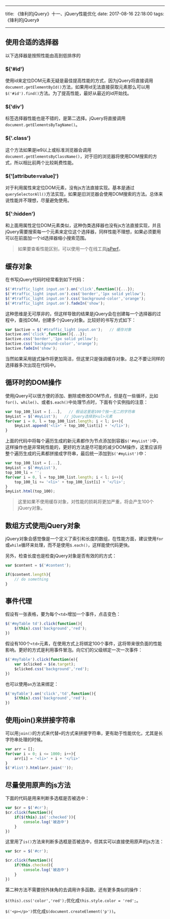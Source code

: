 
---

title: 《锋利的jQuery》十一、jQuery性能优化
date: 2017-08-16 22:18:00
tags: 《锋利的jQuery》

---

## 使用合适的选择器

以下选择器是按照性能由高到低排序的

### $('#id')

使用id来定位DOM元素无疑是最佳提高性能的方式，因为jQuery将直接调用`document.getElementById()`方法，如果用id无法直接获取元素那么可以用`$('#id').find()`方法。为了提高性能，最好从最近的id开始找。

### $('div')

标签选择器性能也是不错的，是第二选择。jQuery将直接调用`document.getElementsByTagName()`。

### $('.class')

这个方法如果是ie9以上或标准浏览器会调用`document.getElementsByClassName()`，对于旧的浏览器将使用DOM搜索的方式，所以相比前两个比较耗费性能。

### $('[attribute=value]')

对于利用属性来定位DOM元素，没有js方法直接实现。基本是通过`querySelectorAll()`方法实现，如果是旧浏览器会使用DOM搜索的方法。总体来说性能并不理想，尽量避免使用。

### $(':hidden')

和上面用属性定位DOM元素类似，这种伪类选择器也没有js方法直接实现，并且jQuery需要搜索每一个元素来定位这个选择器，同样性能不理想，如果必须要用可以在前面加一个id选择器缩小搜索范围。

> 如果要查看性能区别，可以使用一个在线工具[jsPerf](http://jsperf.com/id-vs-class-vs-tag-selectors/2)。

## 缓存对象

在书写jQuery代码时经常看到如下代码：

```js
$('#traffic_light input.on').on('click',function(){...});
$('#traffic_light input.on').css('border','1px solid yellow');
$('#traffic_light input.on').css('background-color','orange');
$('#traffic_light input.on').fadeIn('show');
```

这种思维是无可厚非的，但这样导致的结果是jQuery会在创建每一个选择器的过程中，查找DOM，创建多个jQuery对象。比较好的书写方式如下：

```js
var $active = $('#traffic_light input.on');   // 缓存对象
$active.on('click',function(){...});
$active.css('border','1px solid yellow');
$active.css('background-color','orange');
$active.fadeIn('show');
```

当然如果采用链式操作将更加简洁，但这里只是强调缓存对象。总之不要让同样的选择器多次出现在代码中。

## 循环时的DOM操作

使用jQuery可以很方便的添加、删除或修改DOM节点，但是在一些循环，比如`for()`、`while()`、或者`$.each()`中处理节点时，下面有个实例指的注意：

```js
var top_100_list = [...],   // 假设这里是100个独一无二的字符串
$myList = $('#myList');   // jQuery选择到<ul>元素
for(var i = 0, l = top_100_list.length; i < l; i++){
    $myList.append('<li>' + top_100_list[i] + '</li>');
}
```

上面的代码中将每个遍历生成的新元素都作为节点添加到容器`$('#myList')`中，这样操作也是非常耗性能的，更好的方法是尽可能的减少DOM操作，这里应该将整个遍历生成的元素都拼接成字符串，最后统一添加到`$('#myList')`中：

```js
var top_100_list = [...],
$myList = $('#myList'),
top_100_li = '';
for(var i = 0, l = top_100_list.length; i < l; i++){
    top_100_li += '<li>' + top_100_list[i] + '</li>';
}
$myList.html(top_100);
```

> 这里如果不使用缓存对象，对性能的损耗将更加严重，将会产生100个jQuery对象。

## 数组方式使用jQuery对象

jQuery对象会感觉像是一个定义了索引和长度的数组，在性能方面，建议使用`for`或`while`循环来处理，而不是使用`$.each()`，这样能使代码更快。

另外，检查长度也是检查jQuery对象是否有效的的方式：

```js
var $content = $('#content');

if($content.length){
    // do something
}
```

## 事件代理

假设有一张表格，要为每个`<td>`增加一个事件，点击变色：

```js
$('#myTable td').click(function(){
    $(this).css('background','red');
})
```

假设有100个`<td>`元素，在使用方式上将绑定100个事件，这将带来很负面的性能影响。更好的方式是利用事件冒泡。向它们的父级绑定一次一次事件：

```js
$('#myTable').click(function(e){
    var $clicked = $(e.target);
    $clicked.css('background','red');
})
```

也可以使用`on`方法来绑定：

```js
$('myTable').on('click','td',function(){
    $(this).css('background','red');
})
```

## 使用join()来拼接字符串

可以用`join()`的方式来代替`+`的方式来拼接字符串，更有助于性能优化，尤其是长字符串处理的时候。

```js
var arr = [];
for(var i = 0; i <= 1000; i++){
    arr[i] = '<li>' + i + '</li>'
}
$('#list').html(arr.join(''));
```

## 尽量使用原声的js方法

下面的代码是用来判断多选框是否被选中：

```js
var $cr = $('#cr');
$cr.click(function(){
    if($(this).is(':checked')){
        console.log('被选中')
    }
})

```

这里用了`is()`方法来判断多选框是否被选中，但其实可以直接使用原声的js方法：

```js
var $cr = $('#cr');

$cr.click(function(){
    if(this.checked){
        console.log('被选中')
    }
})
```

第二种方法不需要拐外抹角的去调用许多函数。还有更多类似的操作：

`$(this).css('color','red');`优化成`this.style.color = 'red';`。

`$('<p></p>')`优化成`$(document.createElement('p'))`。
